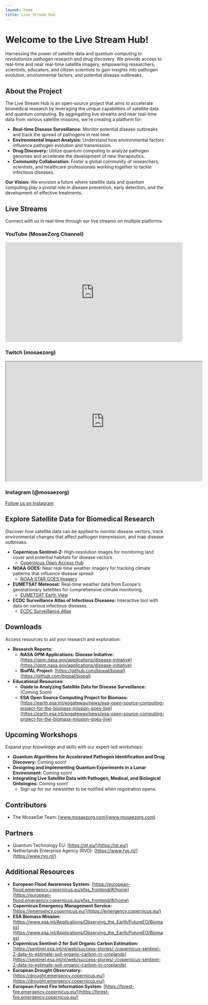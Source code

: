 ```yaml
---
layout: home
title: Live Stream Hub
---
```


# Welcome to the Live Stream Hub!

Harnessing the power of satellite data and quantum computing to revolutionize pathogen research and drug discovery. We provide access to real-time and near real-time satellite imagery, empowering researchers, scientists, educators, and citizen scientists to gain insights into pathogen evolution, environmental factors, and potential disease outbreaks.

## About the Project

The Live Stream Hub is an open-source project that aims to accelerate biomedical research by leveraging the unique capabilities of satellite data and quantum computing. By aggregating live streams and near real-time data from various satellite missions, we're creating a platform for:

* **Real-time Disease Surveillance:**  Monitor potential disease outbreaks and track the spread of pathogens in real time.
* **Environmental Impact Analysis:** Understand how environmental factors influence pathogen evolution and transmission.
* **Drug Discovery:** Utilize quantum computing to analyze pathogen genomes and accelerate the development of new therapeutics.
* **Community Collaboration:** Foster a global community of researchers, scientists, and healthcare professionals working together to tackle infectious diseases.

**Our Vision:** We envision a future where satellite data and quantum computing play a pivotal role in disease prevention, early detection, and the development of effective treatments.

## Live Streams

Connect with us in real-time through our live streams on multiple platforms:

### YouTube (MosaeZorg Channel)

<iframe width="560" height="315" src="https://www.youtube.com/embed/live_stream?channel=UCe848Qm8e9QiwO6F9_yMZHg" title="YouTube live stream player" frameborder="0" allow="accelerometer; autoplay; clipboard-write; encrypted-media; gyroscope; picture-in-picture; web-share" allowfullscreen></iframe>


### Twitch (mosaezorg)

<iframe 
  src="https://player.twitch.tv/?channel=mosaezorg&parent=mosaesat.github.io"
  height="378"
  width="620"
  allowfullscreen="true">
</iframe>


### Instagram (@mosaezorg)

[Follow us on Instagram](https://www.instagram.com/mosaezorg/)


## Explore Satellite Data for Biomedical Research

Discover how satellite data can be applied to monitor disease vectors, track environmental changes that affect pathogen transmission, and map disease outbreaks.

* **Copernicus Sentinel-2:** High-resolution images for monitoring land cover and potential habitats for disease vectors.
   * [Copernicus Open Access Hub](https://scihub.copernicus.eu/)
* **NOAA GOES:** Near real-time weather imagery for tracking climate patterns that influence disease spread.
   * [NOAA STAR GOES Imagery](https://www.star.nesdis.noaa.gov/GOES/)
* **EUMETSAT Meteosat:**  Real-time weather data from Europe's geostationary satellites for comprehensive climate monitoring.
   * [EUMETSAT Earth View](https://www.eumetsat.int/real-time-imagery/earth-view/)
* **ECDC Surveillance Atlas of Infectious Diseases:** Interactive tool with data on various infectious diseases.
    * [ECDC Surveillance Atlas](https://atlas.ecdc.europa.eu/public/index.aspx)

## Downloads

Access resources to aid your research and exploration:

* **Research Reports:**
    * **NASA GPM Applications: Disease Initiative:** [https://gpm.nasa.gov/applications/disease-initiative](https://gpm.nasa.gov/applications/disease-initiative)
    * **BioPAL Project:** [https://github.com/biopal/biopal](https://github.com/biopal/biopal)
* **Educational Resources:**
    * **Guide to Analyzing Satellite Data for Disease Surveillance:** (Coming Soon)
    * **ESA Open Source Computing Project for Biomass:** [https://earth.esa.int/eogateway/news/esa-open-source-computing-project-for-the-biomass-mission-goes-live](https://earth.esa.int/eogateway/news/esa-open-source-computing-project-for-the-biomass-mission-goes-live)

## Upcoming Workshops

Expand your knowledge and skills with our expert-led workshops:

* **Quantum Algorithms for Accelerated Pathogen Identification and Drug Discovery:** Coming soon!
* **Designing and Implementing Quantum Experiments in a Lunar Environment:** Coming soon!
* **Integrating Live Satellite Data with Pathogen, Medical, and Biological Ontologies:** Coming soon!
    * Sign up for our newsletter to be notified when registration opens.

## Contributors

* The MosaeSat Team: [www.mosaezorg.com](www.mosaezorg.com)

## Partners
* Quantum Technology EU: [https://qt.eu/](https://qt.eu/)
* Netherlands Enterprise Agency (RVO): [https://www.rvo.nl/](https://www.rvo.nl/)

## Additional Resources

* **European Flood Awareness System:** [https://european-flood.emergency.copernicus.eu/efas_frontend/#/home](https://european-flood.emergency.copernicus.eu/efas_frontend/#/home)
* **Copernicus Emergency Management Service:** [https://emergency.copernicus.eu/](https://emergency.copernicus.eu/)
* **ESA Biomass Mission:** [https://www.esa.int/Applications/Observing_the_Earth/FutureEO/Biomass](https://www.esa.int/Applications/Observing_the_Earth/FutureEO/Biomass)
* **Copernicus Sentinel-2 for Soil Organic Carbon Estimation:** [https://sentinel.esa.int/nl/web/success-stories/-/copernicus-sentinel-2-data-to-estimate-soil-organic-carbon-in-croplands](https://sentinel.esa.int/nl/web/success-stories/-/copernicus-sentinel-2-data-to-estimate-soil-organic-carbon-in-croplands)
* **European Drought Observatory:** [https://drought.emergency.copernicus.eu/](https://drought.emergency.copernicus.eu/)
* **European Forest Fire Information System:** [https://forest-fire.emergency.copernicus.eu/](https://forest-fire.emergency.copernicus.eu/)
